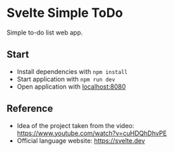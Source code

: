 # Svelte Simple ToDo

Simple to-do list web app.

## Start

  * Install dependencies with `npm install`
  * Start application with `npm run dev`
  * Open application with [localhost:8080](http://localhost:8080)

## Reference

  * Idea of the project taken from the video: https://www.youtube.com/watch?v=cuHDQhDhvPE
  * Official language website: https://svelte.dev
